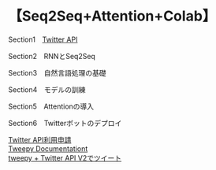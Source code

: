 # 【Seq2Seq+Attention+Colab】

Section1　[Twitter API](https://developer.twitter.com/)  

Section2　RNNとSeq2Seq

Section3　自然言語処理の基礎

Section4　モデルの訓練

Section5　Attentionの導入

Section6　Twitterボットのデプロイ

[Twitter API利用申請](https://www.itti.jp/web-direction/how-to-apply-for-twitter-api/)  
[Tweepy Documentationt](https://docs.tweepy.org/en/stable/index.html)  
[tweepy + Twitter API V2でツイート](https://qiita.com/penguinprogrammer/items/b220be0c203eaaad015a)
